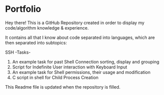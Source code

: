 # Portfolio
Hey there!
This is a GitHub Repository created in order to display my code/algorithm knowledge &amp; experience.

It contains all that I know about code separated into languages, which are then separated into subtopics:

SSH -Tasks-
1. An example task for past Shell Connection sorting, display and grouping
2. Script for Indefinite User interaction with Keyboard Input
3. An example task for Shell permissions, their usage and modification
4. C script in shell for Child Process Creation


This Readme file is updated when the repository is filled.
